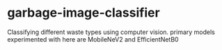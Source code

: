 # garbage-image-classifier
Classifying different waste types using computer vision. primary models experimented with here are MobileNeV2 and EfficientNetB0
